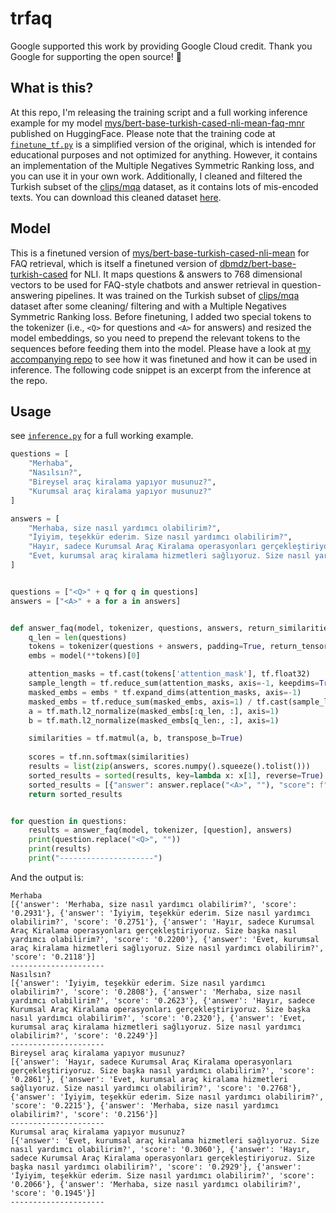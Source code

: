 # trfaq

Google supported this work by providing Google Cloud credit. Thank you Google for supporting the open source! 🎉

## What is this?
At this repo, I'm releasing the training script and a full working inference example for my model [mys/bert-base-turkish-cased-nli-mean-faq-mnr](https://huggingface.co/mys/bert-base-turkish-cased-nli-mean-faq-mnr) published on HuggingFace. Please note that the training code at [`finetune_tf.py`](/finetune_tf.py) is a simplified version of the original, which is intended for educational purposes and not optimized for anything. However, it contains an implementation of the Multiple Negatives Symmetric Ranking loss, and you can use it in your own work. Additionally, I cleaned and filtered the Turkish subset of the [clips/mqa](https://huggingface.co/datasets/clips/mqa) dataset, as it contains lots of mis-encoded texts. You can download this cleaned dataset [here](https://storage.googleapis.com/mys-released-models/nlp-data/trfaq.csv).

## Model
This is a finetuned version of [mys/bert-base-turkish-cased-nli-mean](https://huggingface.co/) for FAQ retrieval, which is itself a finetuned version of [dbmdz/bert-base-turkish-cased](https://huggingface.co/dbmdz/bert-base-turkish-cased) for NLI. It maps questions & answers to 768 dimensional vectors to be used for FAQ-style chatbots and answer retrieval in question-answering pipelines. It was trained on the Turkish subset of [clips/mqa](https://huggingface.co/datasets/clips/mqa) dataset after some cleaning/ filtering and with a Multiple Negatives Symmetric Ranking loss. Before finetuning, I added two special tokens to the tokenizer (i.e., `<Q>` for questions and `<A>` for answers) and resized the model embeddings, so you need to prepend the relevant tokens to the sequences before feeding them into the model. Please have a look at [my accompanying repo](https://github.com/monatis/trfaq) to see how it was finetuned and how it can be used in inference. The following code snippet is an excerpt from the inference at the repo.

## Usage
see [`inference.py`](/inference.py) for a full working example.

```python
questions = [
    "Merhaba",
    "Nasılsın?",
    "Bireysel araç kiralama yapıyor musunuz?",
    "Kurumsal araç kiralama yapıyor musunuz?"
]

answers = [
    "Merhaba, size nasıl yardımcı olabilirim?",
    "İyiyim, teşekkür ederim. Size nasıl yardımcı olabilirim?",
    "Hayır, sadece Kurumsal Araç Kiralama operasyonları gerçekleştiriyoruz. Size başka nasıl yardımcı olabilirim?",
    "Evet, kurumsal araç kiralama hizmetleri sağlıyoruz. Size nasıl yardımcı olabilirim?"
]


questions = ["<Q>" + q for q in questions]
answers = ["<A>" + a for a in answers]


def answer_faq(model, tokenizer, questions, answers, return_similarities=False):
    q_len = len(questions)
    tokens = tokenizer(questions + answers, padding=True, return_tensors='tf')
    embs = model(**tokens)[0]

    attention_masks = tf.cast(tokens['attention_mask'], tf.float32)
    sample_length = tf.reduce_sum(attention_masks, axis=-1, keepdims=True)
    masked_embs = embs * tf.expand_dims(attention_masks, axis=-1)
    masked_embs = tf.reduce_sum(masked_embs, axis=1) / tf.cast(sample_length, tf.float32)
    a = tf.math.l2_normalize(masked_embs[:q_len, :], axis=1)
    b = tf.math.l2_normalize(masked_embs[q_len:, :], axis=1)

    similarities = tf.matmul(a, b, transpose_b=True)
        
    scores = tf.nn.softmax(similarities)
    results = list(zip(answers, scores.numpy().squeeze().tolist()))
    sorted_results = sorted(results, key=lambda x: x[1], reverse=True)
    sorted_results = [{"answer": answer.replace("<A>", ""), "score": f"{score:.4f}"} for answer, score in sorted_results]
    return sorted_results


for question in questions:
    results = answer_faq(model, tokenizer, [question], answers)
    print(question.replace("<Q>", ""))
    print(results)
    print("---------------------")
```

And the output is:
```shell
Merhaba
[{'answer': 'Merhaba, size nasıl yardımcı olabilirim?', 'score': '0.2931'}, {'answer': 'İyiyim, teşekkür ederim. Size nasıl yardımcı olabilirim?', 'score': '0.2751'}, {'answer': 'Hayır, sadece Kurumsal Araç Kiralama operasyonları gerçekleştiriyoruz. Size başka nasıl yardımcı olabilirim?', 'score': '0.2200'}, {'answer': 'Evet, kurumsal araç kiralama hizmetleri sağlıyoruz. Size nasıl yardımcı olabilirim?', 'score': '0.2118'}]
---------------------
Nasılsın?
[{'answer': 'İyiyim, teşekkür ederim. Size nasıl yardımcı olabilirim?', 'score': '0.2808'}, {'answer': 'Merhaba, size nasıl yardımcı olabilirim?', 'score': '0.2623'}, {'answer': 'Hayır, sadece Kurumsal Araç Kiralama operasyonları gerçekleştiriyoruz. Size başka nasıl yardımcı olabilirim?', 'score': '0.2320'}, {'answer': 'Evet, kurumsal araç kiralama hizmetleri sağlıyoruz. Size nasıl yardımcı olabilirim?', 'score': '0.2249'}]
---------------------
Bireysel araç kiralama yapıyor musunuz?
[{'answer': 'Hayır, sadece Kurumsal Araç Kiralama operasyonları gerçekleştiriyoruz. Size başka nasıl yardımcı olabilirim?', 'score': '0.2861'}, {'answer': 'Evet, kurumsal araç kiralama hizmetleri sağlıyoruz. Size nasıl yardımcı olabilirim?', 'score': '0.2768'}, {'answer': 'İyiyim, teşekkür ederim. Size nasıl yardımcı olabilirim?', 'score': '0.2215'}, {'answer': 'Merhaba, size nasıl yardımcı olabilirim?', 'score': '0.2156'}]
---------------------
Kurumsal araç kiralama yapıyor musunuz?
[{'answer': 'Evet, kurumsal araç kiralama hizmetleri sağlıyoruz. Size nasıl yardımcı olabilirim?', 'score': '0.3060'}, {'answer': 'Hayır, sadece Kurumsal Araç Kiralama operasyonları gerçekleştiriyoruz. Size başka nasıl yardımcı olabilirim?', 'score': '0.2929'}, {'answer': 'İyiyim, teşekkür ederim. Size nasıl yardımcı olabilirim?', 'score': '0.2066'}, {'answer': 'Merhaba, size nasıl yardımcı olabilirim?', 'score': '0.1945'}]
---------------------
```